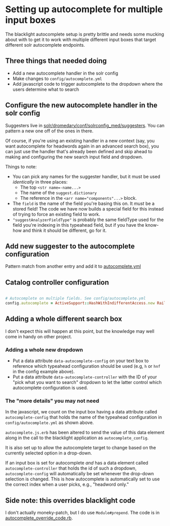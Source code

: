 # Setting up autocomplete for multiple input boxes

The blacklight autocomplete setup is pretty brittle and needs some mucking
about with to get it to work with multiple different input boxes that
target different solr autocomplete endpoints. 

## Three things that needed doing
* Add a new autocomplete handler in the solr config
* Make changes to `config/autocomplete.yml`
* Add javascript code to trigger autocomplete
  to the dropdown where the users determine what to search

## Configure the new autocomplete handler in the solr config

Suggesters live in 
[solr/dromedary/conf/solrconfig_med/suggesters](../solr/dromedary/conf/solrconfig_med/suggesters). 
You can pattern a new one off of the ones in there.

Of course, if you're using an existing handler in a new context (say,
you want autocomplete for headwords again in an advanced search box), you 
can just use the handler that's already been defined and skip ahead to 
making and configuring the new search input field and dropdown.

Things to note:

* You can pick any names for the suggester handler, but it
  must be used _identically_ in three places:
  * The top `<str name=-name...>`
  * The name of the `suggest.dictionary`
  * The reference in the `<arr name="components"...>` block.
* The `field` is the name of the field you're basing this on. It *must*
be a stored field! The code we have now builds a special field for this
instead of trying to force an existing field to work.
* `"suggestAnalyzerFieldType"` is probably the same fieldType used for the
field you're indexing in this typeahead field, but if you have the know-how
and think it should be different, go for it.


## Add new suggester to the autocomplete configuration
Pattern match from another entry 
and add it to [autocomplete.yml](../config/autocomplete.yml)

## Catalog controller configuration

```ruby

# Autocomplete on multiple fields. See config/autocomplete.yml
config.autocomplete = ActiveSupport::HashWithIndifferentAccess.new Rails.application.config_for(:autocomplete)

```

## Adding a whole different search box

I don't expect this will happen at this point, but the knowledge may 
well come in handy on other project.

### Adding a whole new dropdown

* Put a data attribute `data-autocomplete-config` on your text box
    to reference which typeahead configuration should be used (e.g,
    `h` or `hnf` in the config example above). 
* Put a data attribute `data-autocomplete-controller` with the ID of
    your "pick what you want to search" dropdown to let the latter
    control which autocomplete configuration is used.

### The "more details" you may not need
    
In the javascript, we count on the input box having a data attribute called
`autocomplete-config` that holds the name of the typeahead configuration
in `config/autocomplete.yml` as shown above.

`autocomplete.js.erb` has been altered to send the value of this
data element along in the call to the blacklight application as `autocomplete_config`.

It is also set up to allow the autocomplete target to change based on the 
currently selected option in a drop-down. 

If an input box is set for autocomplete *and* has a data element called
`autocomplete-controller` that holds the id of such a dropdown, 
`autocomplete-config` will automatically be set whenever the drop-down
selection is changed. This is how autocomplete is automatically set to use
the correct index when a user picks, e.g., "headword only."

## Side note: this overrides blacklight code

I don't actually moneky-patch, but I do use `Module#prepend`. The code
is in [autocomplete_override_code.rb](../config/initializers/autocomplete_override_code.rb).

